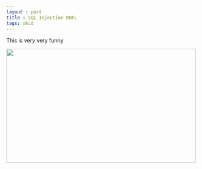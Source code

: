 ```yaml
---
layout : post
title : SQL Injection ROFL
tags: xkcd
---
```


This is very very funny 
<div> <img src='http://imgs.xkcd.com/comics/exploits_of_a_mom.png' height='300' width=500'/> </div>
